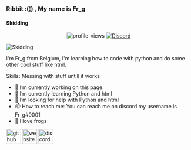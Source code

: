 ### Ribbit :(¦) , My name is Fr_g
#### Skidding

<div align="center">
  <img src="https://komarev.com/ghpvc/?username=Fr-gs" alt="profile-views"/>
  <a href="https://discord.gg/gFtAErKXfr"><img src="https://img.shields.io/discord/776865104167436318?logo=discord" alt="Discord"/></a>
</div>

![Skidding](https://cdn.discordapp.com/attachments/856685509169643521/858423116501221436/bbcb5313125b8f4209f6c9826ed93cf7.jpeg)

I'm Fr_g from Belgium, I'm learning how to code with python and do some other cool stuff like html.


Skills: Messing with stuff untill it works 

- 🔭 I’m currently working on this page. 
- 🌱 I’m currently learning Python and html 
- 🤔 I’m looking for help with Python and html 
- 📫 How to reach me: You can reach me on discord my username is Fr_g#0001 
- 🐸 I love frogs 


[<img src='https://cdn.jsdelivr.net/npm/simple-icons@3.0.1/icons/github.svg' alt='github' height='40'>](https://github.com/Fr-gs)  [<img src='https://cdn.jsdelivr.net/npm/simple-icons@3.0.1/icons/icloud.svg' alt='website' height='40'>](https://fr-gs.github.io/)  [<img src='https://cdn.jsdelivr.net/npm/simple-icons@3.0.1/icons/discord.svg' alt='discord' height='40'>](https://discord.gg/gFtAErKXfr)  
